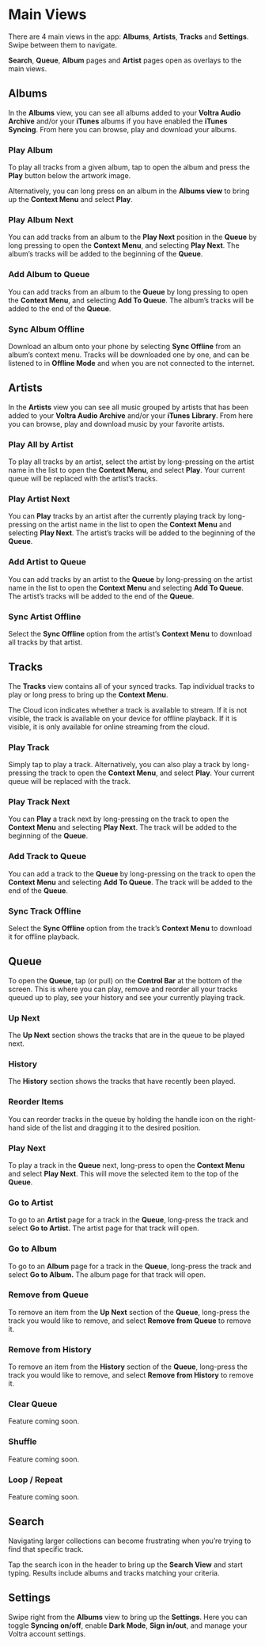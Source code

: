 # Main Views

There are 4 main views in the app: **Albums**, **Artists**, **Tracks** and **Settings**. Swipe between them to navigate.

**Search**, **Queue**, **Album** pages and **Artist** pages open as overlays to the main views.

## Albums

In the **Albums** view, you can see all albums added to your **Voltra Audio Archive** and/or your **iTunes** albums if you have enabled the **iTunes Syncing**. From here you can browse, play and download your albums.

### Play Album

To play all tracks from a given album, tap to open the album and press the **Play** button below the artwork image.

Alternatively, you can long press on an album in the **Albums view** to bring up the **Context Menu** and select **Play**.

### Play Album Next

You can add tracks from an album to the **Play Next** position in the **Queue** by long pressing to open the **Context Menu**, and selecting **Play Next**. The album’s tracks will be added to the beginning of the **Queue**.

### Add Album to Queue

You can add tracks from an album to the **Queue** by long pressing to open the **Context Menu**, and selecting **Add To Queue**. The album’s tracks will be added to the end of the **Queue**.

### Sync Album Offline

Download an album onto your phone by selecting **Sync Offline** from an album’s context menu. Tracks will be downloaded one by one, and can be listened to in **Offline Mode** and when you are not connected to the internet.

## Artists

In the **Artists** view you can see all music grouped by artists that has been added to your **Voltra Audio Archive** and/or your **iTunes** **Library**. From here you can browse, play and download music by your favorite artists.

### Play All by Artist

To play all tracks by an artist, select the artist by long-pressing on the artist name in the list to open the **Context Menu**, and select **Play**. Your current queue will be replaced with the artist’s tracks.

### Play Artist Next

You can **Play** tracks by an artist after the currently playing track by long-pressing on the artist name in the list to open the **Context Menu** and selecting **Play Next**. The artist’s tracks will be added to the beginning of the **Queue**.

### Add Artist to Queue

You can add tracks by an artist to the **Queue** by long-pressing on the artist name in the list to open the **Context Menu** and selecting **Add To Queue**. The artist’s tracks will be added to the end of the **Queue**.

### Sync Artist Offline

Select the **Sync Offline** option from the artist’s **Context Menu** to download all tracks by that artist.

## Tracks

The **Tracks** view contains all of your synced tracks. Tap individual tracks to play or long press to bring up the **Context Menu**.

The Cloud icon indicates whether a track is available to stream. If it is not visible, the track is available on your device for offline playback. If it is visible, it is only available for online streaming from the cloud.

### Play Track

Simply tap to play a track. Alternatively, you can also play a track by long-pressing the track to open the **Context Menu**, and select **Play**. Your current queue will be replaced with the track.

### Play Track Next

You can **Play** a track next by long-pressing on the track to open the **Context Menu** and selecting **Play Next**. The track will be added to the beginning of the **Queue**.

### Add Track to Queue

You can add a track to the **Queue** by long-pressing on the track to open the **Context Menu** and selecting **Add To Queue**. The track will be added to the end of the **Queue**.

### Sync Track Offline

Select the **Sync Offline** option from the track’s **Context Menu** to download it for offline playback.

## Queue

To open the **Queue**, tap (or pull) on the **Control Bar** at the bottom of the screen. This is where you can play, remove and reorder all your tracks queued up to play, see your history and see your currently playing track.

### Up Next

The **Up Next** section shows the tracks that are in the queue to be played next.

### History

The **History** section shows the tracks that have recently been played.

### Reorder Items

You can reorder tracks in the queue by holding the handle icon on the right-hand side of the list and dragging it to the desired position.

### Play Next

To play a track in the **Queue** next, long-press to open the **Context Menu** and select **Play Next**. This will move the selected item to the top of the **Queue**.

### Go to Artist

To go to an **Artist** page for a track in the **Queue**, long-press the track and select **Go to Artist.** The artist page for that track will open.

### Go to Album

To go to an **Album** page for a track in the **Queue**, long-press the track and select **Go to Album.** The album page for that track will open.

### Remove from Queue

To remove an item from the **Up Next** section of the **Queue**, long-press the track you would like to remove, and select **Remove from Queue** to remove it.

### Remove from History

To remove an item from the **History** section of the **Queue**, long-press the track you would like to remove, and select **Remove from History** to remove it.

### Clear Queue

Feature coming soon.

### Shuffle

Feature coming soon.

### Loop / Repeat

Feature coming soon.

## Search

Navigating larger collections can become frustrating when you’re trying to find that specific track.

Tap the search icon in the header to bring up the **Search View** and start typing. Results include albums and tracks matching your criteria.

## Settings

Swipe right from the **Albums** view to bring up the **Settings**. Here you can toggle **Syncing** **on/off**, enable **Dark Mode**, **Sign in/out**, and manage your Voltra account settings.
